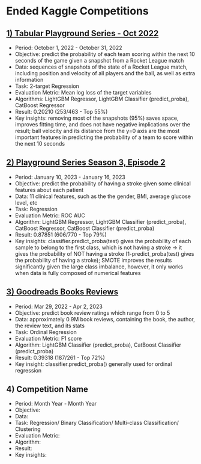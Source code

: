 # Ended Kaggle Competitions

## [1) Tabular Playground Series - Oct 2022](https://www.kaggle.com/competitions/tabular-playground-series-oct-2022)
- Period: October 1, 2022 - October 31, 2022
- Objective: predict the probability of each team scoring within the next 10 seconds of the game given a snapshot from a Rocket League match
- Data: sequences of snapshots of the state of a Rocket League match, including position and velocity of all players and the ball, as well as extra information
- Task: 2-target Regression
- Evaluation Metric: Mean log loss of the target variables
- Algorithms: LightGBM Regressor, LightGBM Classifier (predict_proba), CatBoost Regressor
- Result: 0.20210 (253/463 - Top 55%)
- Key insights: removing most of the snapshots (95%) saves space, improves fitting time, and does not have negative implications over the result; ball velocity and its distance from the y=0 axis are the most important features in predicting the probability of a team to score within the next 10 seconds

## [2) Playground Series Season 3, Episode 2](https://www.kaggle.com/competitions/playground-series-s3e2)
- Period: January 10, 2023 - January 16, 2023
- Objective: predict the probability of having a stroke given some clinical features about each patient
- Data: 11 clinical features, such as the the gender, BMI, average glucose level, etc
- Task: Regression
- Evaluation Metric: ROC AUC
- Algorithm: LightGBM Regressor, LightGBM Classifier (predict_proba), CatBoost Regressor, CatBoost Classifier (predict_proba)
- Result: 0.87851 (606/770 - Top 79%)
- Key insights: classifier.predict_proba(test) gives the probability of each sample to belong to the first class, which is not having a stroke -> it gives the probability of NOT having a stroke (1-predict_proba(test) gives the probability of having a stroke); SMOTE improves the results significantly given the large class imbalance, however, it only works when data is fully composed of numerical features

## [3) Goodreads Books Reviews](https://www.kaggle.com/competitions/goodreads-books-reviews-290312)
- Period: Mar 29, 2022 - Apr 2, 2023
- Objective: predict book review ratings which range from 0 to 5
- Data: approximately 0.9M book reviews, containing the book, the author, the review text, and its stats
- Task: Ordinal Regression
- Evaluation Metric: F1 score
- Algorithm: LightGBM Classifier (predict_proba), CatBoost Classifier (predict_proba)
- Result: 0.39318 (187/261 - Top 72%)
- Key insight: classifier.predict_proba() generally used for ordinal regression

## 4) Competition Name
- Period: Month Year - Month Year
- Objective: 
- Data: 
- Task: Regression/ Binary Classification/ Multi-class Classification/ Clustering
- Evaluation Metric: 
- Algorithm: 
- Result: 
- Key insights: 
